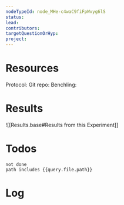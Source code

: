 ```yaml
---
nodeTypeId: node_MHe-c4waC9fiFpWvyg6lS
status:
lead:
contributors:
targetQuestionOrHyp:
project:
---
```

# Resources

Protocol:
Git repo:
Benchling: 
# Results

![[Results.base#Results from this Experiment]]
# Todos
```tasks
not done
path includes {{query.file.path}}
```
# Log

